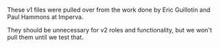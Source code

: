 These v1 files were pulled over from the work done by Eric Guillotin and Paul Hammons at Imperva.  

They should be unnecessary for v2 roles and functionality, but we won't pull them until we test that.
